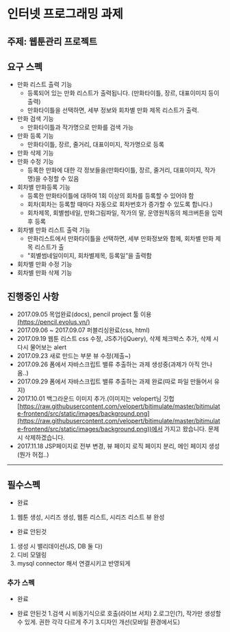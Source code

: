 # 인터넷 프로그래밍 과제

## 주제: 웹툰관리 프로젝트

## 요구 스펙
* 만화 리스트 출력 기능
  - 등록되어 있는 만화 리스트가 출력됩니다. (만화타이틀, 장르, 대표이미지 등이 출력)
  - 만화타이틀을 선택하면, 세부 정보와 회차별 만화 제목 리스트가 출력.
* 만화 검색 기능
  - 만화타이틀과 작가명으로 만화를 검색 가능
* 만화 등록 기능
  - 만화타이틀, 장르, 줄거리, 대표이미지, 작가명으로 등록
* 만화 삭제 기능
* 만화 수정 기능
  - 등록한 만화에 대한 각 정보들을(만화타이틀, 장르, 줄거리, 대표이미지, 작가명)을 수정할 수 있음
* 회차별 만화등록 기능
  - 등록한 만화타이틀에 대하여 1회 이상의 회차를 등록할 수 있어야 함
  - 회차(회차는 등록할 때마다 자동으로 회차번호가 증가할 수 있도록 합니다.)
  - 회차제목, 회별썸네일, 만화그림파일, 작가의 말, 운영원칙동의 체크버튼을 입력 후 등록
* 회차별 만화 리스트 출력 기능
  - 만화리스트에서 만화타이틀을 선택하면, 세부 만화정보와 함께, 회차별 만화 제목 리스트가 출
  - "회별썸네일이미지, 회차별제목, 등록일”을 출력함
* 회차별 만화 수정 기능
* 회차별 만화 삭제 기능

## 진행중인 사항
* 2017.09.05 목업완료(docs), pencil project 툴 이용[(https://pencil.evolus.vn/)]((https://pencil.evolus.vn/))
* 2017.09.06 ~ 2017.09.07 퍼블리싱완료(css, html)
* 2017.09.19 웹툰 리스트 css 수정, JS추가(jQuery), 삭제 체크박스 추가, 삭제 시 다시 물어보는 alert
* 2017.09.23 새로 만드는 부분 뷰 수정(제출~)
* 2017.09.26 폼에서 자바스크립트 밸류 추출하는 과제 생성중(과제가 아직 안나옴..)
* 2017.09.29 폼에서 자바스크립트 밸류 추출하는 과제 완료(따로 파일 만들어서 유지)
* 2017.10.01 백그라운드 이미지 추가.(이미지는 velopert님 깃헙[https://raw.githubusercontent.com/velopert/bitimulate/master/bitimulate-frontend/src/static/images/background.png](https://raw.githubusercontent.com/velopert/bitimulate/master/bitimulate-frontend/src/static/images/background.png))에서 가지고 왔습니다. 문제시 삭제하겠습니다.
* 2017.11.18 JSP페이지로 전부 변경, 뷰 페이지 로직 페이지 분리, 메인 페이지 생성(뭔가 허접..)



----- 

## 필수스펙
* 완료 
1. 웹툰 생성, 시리즈 생성, 웹툰 리스트, 시리즈 리스트 뷰 완성


* 완료 안된것
1. 생성 시 밸리데이션(JS, DB 둘 다)
2. 디비 모델링
3. mysql connector 해서 연결시키고 반영되게

### 추가 스펙
* 완료 


* 완료 안된것
1.검색 시 비동기식으로 호출(라이브 서치)
2.로그인(?), 작가만 생성할 수 있게. 권한 각각 다르게 주기
3.디자인 개선(모바일 환경에서도)

